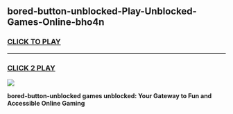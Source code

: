 
## bored-button-unblocked-Play-Unblocked-Games-Online-bho4n
<h3>
<a href="https://premium76.site?title=bored-button-unblocked&ref=24A">CLICK TO PLAY</a></h3>
<hr>

<h3>
<a href="https://premium76.site?title=bored-button-unblocked&ref=24A">CLICK 2 PLAY</a>
  
</h3>

<a href="https://premium76.site?title=bored-button-unblocked&ref=24A"><img src="https://clearcache.store/games.png"></a>


**bored-button-unblocked games unblocked: Your Gateway to Fun and Accessible Online Gaming**
